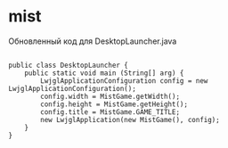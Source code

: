 mist
====

Обновленный код для DesktopLauncher.java

<code>
public class DesktopLauncher {
	public static void main (String[] arg) {
		LwjglApplicationConfiguration config = new LwjglApplicationConfiguration();
		config.width = MistGame.getWidth();
		config.height = MistGame.getHeight();
		config.title = MistGame.GAME_TITLE;
		new LwjglApplication(new MistGame(), config);
	}
}
</code>
